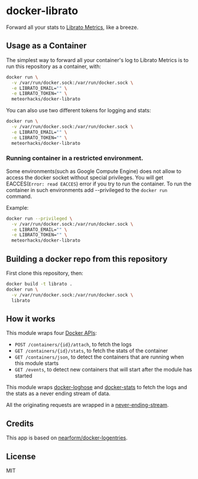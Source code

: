 # docker-librato

Forward all your stats to [Librato Metrics](metrics.librato.com), like a breeze.

## Usage as a Container

The simplest way to forward all your container's log to Librato Metrics is to
run this repository as a container, with:

```sh
docker run \
  -v /var/run/docker.sock:/var/run/docker.sock \
  -e LIBRATO_EMAIL="" \
  -e LIBRATO_TOKEN="" \
  meteorhacks/docker-librato
```

You can also use two different tokens for logging and stats:
```sh
docker run \
  -v /var/run/docker.sock:/var/run/docker.sock \
  -e LIBRATO_EMAIL="" \
  -e LIBRATO_TOKEN="" \
  meteorhacks/docker-librato
```

### Running container in a restricted environment.
Some environments(such as Google Compute Engine) does not allow to access the docker socket without special privileges. You will get EACCES(`Error: read EACCES`) error if you try to run the container. To run the container in such environments add --privileged to the `docker run` command.

Example:
```sh
docker run --privileged \
  -v /var/run/docker.sock:/var/run/docker.sock \
  -e LIBRATO_EMAIL="" \
  -e LIBRATO_TOKEN="" \
  meteorhacks/docker-librato
```

## Building a docker repo from this repository

First clone this repository, then:

```bash
docker build -t librato .
docker run \
  -v /var/run/docker.sock:/var/run/docker.sock \
  librato
```

## How it works

This module wraps four [Docker
APIs](https://docs.docker.com/reference/api/docker_remote_api_v1.17/):

* `POST /containers/{id}/attach`, to fetch the logs
* `GET /containers/{id}/stats`, to fetch the stats of the container
* `GET /containers/json`, to detect the containers that are running when
  this module starts
* `GET /events`, to detect new containers that will start after the
  module has started

This module wraps
[docker-loghose](https://github.com/mcollina/docker-loghose) and
[docker-stats](https://github.com/pelger/docker-stats) to fetch the logs
and the stats as a never ending stream of data.

All the originating requests are wrapped in a
[never-ending-stream](https://github.com/mcollina/never-ending-stream).

## Credits

This app is based on [nearform/docker-logentries](https://github.com/nearform/docker-logentries).

## License

MIT
